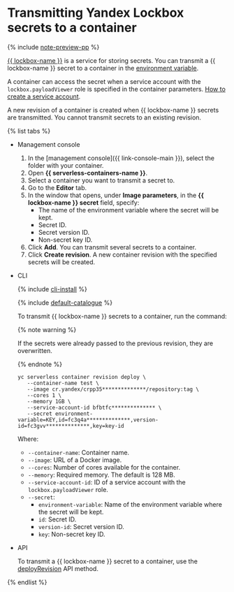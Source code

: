 # Transmitting Yandex Lockbox secrets to a container

{% include [note-preview-pp](../../_includes/note-preview-pp.md) %}

[{{ lockbox-name }}](../../lockbox/) is a service for storing secrets. You can transmit a {{ lockbox-name }} secret to a container in the [environment variable](../concepts/runtime.md#environment-variables).

A container can access the secret when a service account with the `lockbox.payloadViewer` role is specified in the container parameters. [How to create a service account](../../iam/operations/sa/create.md).

A new revision of a container is created when {{ lockbox-name }} secrets are transmitted. You cannot transmit secrets to an existing revision.

{% list tabs %}

- Management console

   1. In the [management console]({{ link-console-main }}), select the folder with your container.
   1. Open **{{ serverless-containers-name }}**.
   1. Select a container you want to transmit a secret to.
   1. Go to the **Editor** tab.
   1. In the window that opens, under **Image parameters**, in the **{{ lockbox-name }} secret** field, specify:
      * The name of the environment variable where the secret will be kept.
      * Secret ID.
      * Secret version ID.
      * Non-secret key ID.
   1. Click **Add**. You can transmit several secrets to a container.
   1. Click **Create revision**. A new container revision with the specified secrets will be created.

- CLI

   {% include [cli-install](../../_includes/cli-install.md) %}

   {% include [default-catalogue](../../_includes/default-catalogue.md) %}

   To transmit {{ lockbox-name }} secrets to a container, run the command:

   {% note warning %}

   If the secrets were already passed to the previous revision, they are overwritten.

   {% endnote %}

   ```
   yc serverless container revision deploy \
      --container-name test \
      --image cr.yandex/crpp35**************/repository:tag \
      --cores 1 \
      --memory 1GB \
      --service-account-id bfbtfc************** \
      --secret environment-variable=KEY,id=fc3q4a**************,version-id=fc3gvv**************,key=key-id
   ```

   Where:

   * `--container-name`: Container name.
   * `--image`: URL of a Docker image.
   * `--cores`: Number of cores available for the container.
   * `--memory`: Required memory. The default is 128 MB.
   * `--service-account-id`: ID of a service account with the `lockbox.payloadViewer` role.
   * `--secret`:
      * `environment-variable`: Name of the environment variable where the secret will be kept.
      * `id`: Secret ID.
      * `version-id`: Secret version ID.
      * `key`: Non-secret key ID.

- API

   To transmit a {{ lockbox-name }} secret to a container, use the [deployRevision](../containers/api-ref/Container/deployRevision.md) API method.

{% endlist %}